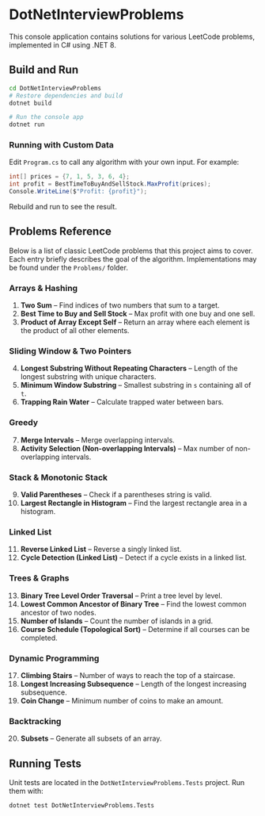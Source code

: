 # DotNetInterviewProblems

This console application contains solutions for various LeetCode problems, implemented in C# using .NET 8.

## Build and Run

```bash
cd DotNetInterviewProblems
# Restore dependencies and build
dotnet build

# Run the console app
dotnet run
```

### Running with Custom Data

Edit `Program.cs` to call any algorithm with your own input. For example:

```csharp
int[] prices = {7, 1, 5, 3, 6, 4};
int profit = BestTimeToBuyAndSellStock.MaxProfit(prices);
Console.WriteLine($"Profit: {profit}");
```

Rebuild and run to see the result.

## Problems Reference

Below is a list of classic LeetCode problems that this project aims to cover.
Each entry briefly describes the goal of the algorithm. Implementations may be
found under the `Problems/` folder.

### Arrays & Hashing

1. **Two Sum** – Find indices of two numbers that sum to a target.
2. **Best Time to Buy and Sell Stock** – Max profit with one buy and one sell.
3. **Product of Array Except Self** – Return an array where each element is the
   product of all other elements.

### Sliding Window & Two Pointers

4. **Longest Substring Without Repeating Characters** – Length of the longest
   substring with unique characters.
5. **Minimum Window Substring** – Smallest substring in `s` containing all of
   `t`.
6. **Trapping Rain Water** – Calculate trapped water between bars.

### Greedy

7. **Merge Intervals** – Merge overlapping intervals.
8. **Activity Selection (Non-overlapping Intervals)** – Max number of
   non-overlapping intervals.

### Stack & Monotonic Stack

9. **Valid Parentheses** – Check if a parentheses string is valid.
10. **Largest Rectangle in Histogram** – Find the largest rectangle area in a
    histogram.

### Linked List

11. **Reverse Linked List** – Reverse a singly linked list.
12. **Cycle Detection (Linked List)** – Detect if a cycle exists in a linked
    list.

### Trees & Graphs

13. **Binary Tree Level Order Traversal** – Print a tree level by level.
14. **Lowest Common Ancestor of Binary Tree** – Find the lowest common ancestor
    of two nodes.
15. **Number of Islands** – Count the number of islands in a grid.
16. **Course Schedule (Topological Sort)** – Determine if all courses can be
    completed.

### Dynamic Programming

17. **Climbing Stairs** – Number of ways to reach the top of a staircase.
18. **Longest Increasing Subsequence** – Length of the longest increasing
    subsequence.
19. **Coin Change** – Minimum number of coins to make an amount.

### Backtracking

20. **Subsets** – Generate all subsets of an array.

## Running Tests

Unit tests are located in the `DotNetInterviewProblems.Tests` project. Run them with:

```bash
dotnet test DotNetInterviewProblems.Tests
```
